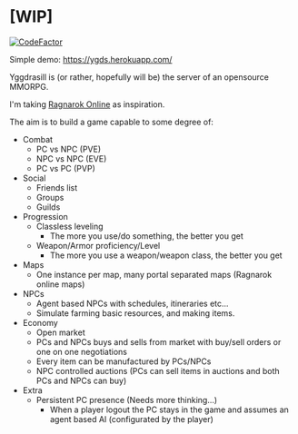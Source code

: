 
# [WIP]

[![CodeFactor](https://www.codefactor.io/repository/github/gmfc/yggdrasill/badge)](https://www.codefactor.io/repository/github/gmfc/yggdrasill)

Simple demo: https://ygds.herokuapp.com/

Yggdrasill is (or rather, hopefully will be) the server of an opensource MMORPG.

I'm taking [Ragnarok Online](https://en.wikipedia.org/wiki/Ragnarok_Online) as inspiration.

The aim is to build a game capable to some degree of:

* Combat
  * PC vs NPC (PVE)
  * NPC vs NPC (EVE)
  * PC vs PC (PVP)
* Social
  * Friends list
  * Groups
  * Guilds
* Progression
  * Classless leveling
    * The more you use/do something, the better you get
  * Weapon/Armor proficiency/Level
    * The more you use a weapon/weapon class, the better you get
* Maps
  * One instance per map, many portal separated maps (Ragnarok online maps)
* NPCs
  * Agent based NPCs with schedules, itineraries etc...
  * Simulate farming basic resources, and making items.
* Economy
  * Open market
  * PCs and NPCs buys and sells from market with buy/sell orders or one on one negotiations
  * Every item can be manufactured by PCs/NPCs
  * NPC controlled auctions (PCs can sell items in auctions and both PCs and NPCs can buy)
* Extra
  * Persistent PC presence (Needs more thinking...)
    * When a player logout the PC stays in the game and assumes an agent based AI (configurated by the player)
